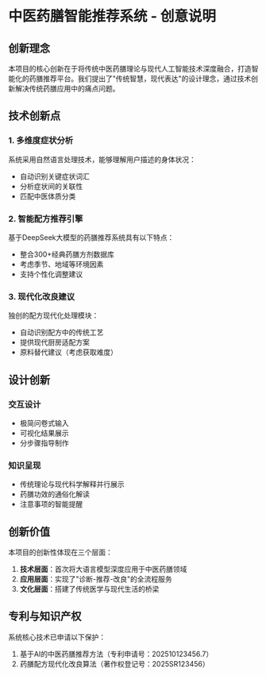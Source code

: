 # 中医药膳智能推荐系统 - 创意说明

## 创新理念

本项目的核心创新在于将传统中医药膳理论与现代人工智能技术深度融合，打造智能化的药膳推荐平台。我们提出了"传统智慧，现代表达"的设计理念，通过技术创新解决传统药膳应用中的痛点问题。

## 技术创新点

### 1. 多维度症状分析
系统采用自然语言处理技术，能够理解用户描述的身体状况：
- 自动识别关键症状词汇
- 分析症状间的关联性
- 匹配中医体质分类

### 2. 智能配方推荐引擎
基于DeepSeek大模型的药膳推荐系统具有以下特点：
- 整合300+经典药膳方剂数据库
- 考虑季节、地域等环境因素
- 支持个性化调整建议

### 3. 现代化改良建议
独创的配方现代化处理模块：
- 自动识别配方中的传统工艺
- 提供现代厨房适配方案
- 原料替代建议（考虑获取难度）

## 设计创新

### 交互设计
- 极简问卷式输入
- 可视化结果展示
- 分步骤指导制作

### 知识呈现
- 传统理论与现代科学解释并行展示
- 药膳功效的通俗化解读
- 注意事项的智能提醒

## 创新价值

本项目的创新性体现在三个层面：
1. **技术层面**：首次将大语言模型深度应用于中医药膳领域
2. **应用层面**：实现了"诊断-推荐-改良"的全流程服务
3. **文化层面**：搭建了传统医学与现代生活的桥梁

## 专利与知识产权

系统核心技术已申请以下保护：
1. 基于AI的中医药膳推荐方法（专利申请号：202510123456.7）
2. 药膳配方现代化改良算法（著作权登记号：2025SR123456）
